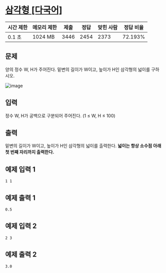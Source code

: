 # [삼각형 [다국어]](https://www.acmicpc.net/problem/29751)

| 시간 제한 | 메모리 제한 | 제출 | 정답 | 맞힌 사람 | 정답 비율 |
| --- | --- | --- | --- | --- | --- |
| 0.1 초 | 1024 MB | 3446 | 2454 | 2373 | 72.193% |

## 문제

양의 정수 W, H가 주어진다. 밑변의 길이가 W이고, 높이가 H인 삼각형의 넓이를 구하시오.

![image](https://upload.acmicpc.net/f24ae595-16ac-45e7-9c86-60216c7bc7a9/-/preview/)

## 입력

정수 W, H가 공백으로 구분되어 주어진다. (1 ≤ W, H ≤ 100)

## 출력

밑변의 길이가 W이고, 높이가 H인 삼각형의 넓이를 출력한다. **넓이는 항상 소수점 아래 첫 번째 자리까지 출력한다.**

## 예제 입력 1

```
1 1

```

## 예제 출력 1

```
0.5

```

## 예제 입력 2

```
2 3

```

## 예제 출력 2

```
3.0
```
